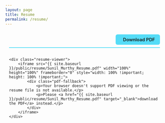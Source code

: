 ```yaml
---
layout: page
title: Resume
permalink: /resume/
---
```


<div class="resume-container">
    <div class="resume-header">
        <div class="resume-actions">
            <a href="{{ site.baseurl }}/public/resume/Sunil_Murthy_Resume.pdf" class="btn-download" target="_blank">
                <i class="fas fa-download"></i> Download PDF
            </a>
        </div>
    </div>

    <div class="resume-viewer">
        <iframe src="{{ site.baseurl }}/public/resume/Sunil_Murthy_Resume.pdf" width="100%" height="100%" frameborder="0" style="width: 100% !important; height: 100% !important;">
            <div class="pdf-fallback">
                <p>Your browser doesn't support PDF viewing or the resume file is not available.</p>
                <p>Please <a href="{{ site.baseurl }}/public/resume/Sunil_Murthy_Resume.pdf" target="_blank">download the PDF</a> instead.</p>
            </div>
        </iframe>
    </div>
</div>

<style>
.resume-container {
    width: 100%;
    max-width: none;
    margin: 0;
    padding: 0.5rem;
    height: calc(100vh - 120px);
    display: flex;
    flex-direction: column;
    box-sizing: border-box;
}

.resume-header {
    display: flex;
    justify-content: flex-end;
    align-items: center;
    margin-bottom: 1rem;
    padding-bottom: 0.5rem;
    border-bottom: 2px solid #55dcf7;
    flex-shrink: 0;
}

.resume-actions {
    display: flex;
    gap: 1rem;
}

.btn-download {
    display: inline-flex;
    align-items: center;
    padding: 0.5rem 1rem;
    background-color: #55dcf7;
    color: #1a1c1d;
    text-decoration: none;
    border-radius: 6px;
    font-weight: 600;
    font-size: 0.9rem;
    transition: all 0.3s ease;
    border: none;
    cursor: pointer;
}

.btn-download:hover {
    background-color: #75e6ff;
    text-decoration: none;
    color: #1a1c1d;
    transform: translateY(-1px);
    box-shadow: 0 2px 8px rgba(85, 220, 247, 0.3);
}

.btn-download i {
    margin-right: 0.5rem;
}

.resume-viewer {
    background: #1a1c1d;
    border-radius: 4px;
    box-shadow: 0 2px 8px rgba(0, 0, 0, 0.3);
    overflow: hidden;
    border: 1px solid #404040;
    flex: 1;
    width: 100%;
    min-height: 600px;
    padding: 0;
    margin: 0;
    box-sizing: border-box;
}

.resume-viewer iframe {
    width: 100% !important;
    height: 100% !important;
    border: none;
    display: block;
    padding: 0;
    margin: 0;
    box-sizing: border-box;
    object-fit: fill;
}

.pdf-fallback {
    padding: 2rem;
    text-align: center;
    background: #1a1c1d;
    color: #99aeb5;
    height: 100%;
    display: flex;
    flex-direction: column;
    justify-content: center;
    align-items: center;
}

.pdf-fallback p {
    margin-bottom: 1rem;
    font-size: 1rem;
}

/* Theme adjustments - Cole's theme colors */
.theme-base-cole .resume-header {
    border-bottom-color: #55dcf7;
}

.theme-base-cole .resume-viewer {
    background-color: #1a1c1d;
    border-color: #404040;
    box-shadow: 0 2px 8px rgba(0, 0, 0, 0.3);
}

.theme-base-cole .pdf-fallback {
    background-color: #1a1c1d;
    color: #99aeb5;
}

.theme-base-cole .btn-download {
    background-color: #55dcf7;
    color: #1a1c1d;
}

.theme-base-cole .btn-download:hover {
    background-color: #75e6ff;
    color: #1a1c1d;
}

/* Responsive adjustments */
@media (max-width: 768px) {
    .resume-header {
        flex-direction: column;
        gap: 0.5rem;
        text-align: center;
        margin-bottom: 0.75rem;
    }

    .resume-actions {
        justify-content: center;
    }

    .btn-download {
        padding: 0.4rem 0.8rem;
        font-size: 0.85rem;
    }

    .resume-container {
        height: calc(100vh - 80px);
        padding: 0.5rem;
    }

    .resume-viewer {
        flex: 1;
        width: 100%;
        min-height: 500px;
    }

    .resume-viewer iframe {
        width: 100% !important;
        height: 100% !important;
    }

    .pdf-fallback {
        padding: 1.5rem 1rem;
    }
}

/* Override any default iframe styling */
.resume-viewer iframe {
    transform: scale(1) !important;
    transform-origin: 0 0 !important;
    zoom: 1 !important;
}

/* Force full width utilization */
.resume-container * {
    box-sizing: border-box;
}

/* Ensure no margins or padding interfere */
.page {
    padding: 0 !important;
    margin: 0 !important;
}

.content {
    padding-top: 2rem !important;
    padding-bottom: 1rem !important;
}

/* Ensure iframe fills available space */
@media (min-width: 769px) {
    .resume-container {
        height: calc(100vh - 100px);
        padding: 0.75rem;
    }

    .resume-viewer {
        flex: 1;
        width: 100%;
    }

    .resume-viewer iframe {
        width: 100% !important;
        height: 100% !important;
    }
}
</style>

